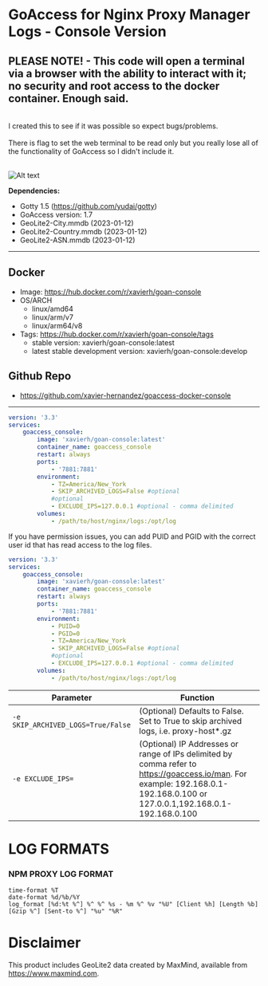 # GoAccess for Nginx Proxy Manager Logs - Console Version

## PLEASE NOTE! - This code will open a terminal via a browser with the ability to interact with it; no security and root access to the docker container. Enough said.

<br/>
I created this to see if it was possible so expect bugs/problems.
<br/><br/>
There is flag to set the web terminal to be read only but you really lose all of the functionality of GoAccess so I didn't include it.
<br/><br/>

![Alt text](https://i.ibb.co/wwr2GCh/screenshot-1.png "GoAccess Console")

**Dependencies:**
- Gotty 1.5 (https://github.com/yudai/gotty)
- GoAccess version: 1.7
- GeoLite2-City.mmdb  (2023-01-12)
- GeoLite2-Country.mmdb  (2023-01-12)
- GeoLite2-ASN.mmdb  (2023-01-12)

---

## **Docker**
- Image: https://hub.docker.com/r/xavierh/goan-console
- OS/ARCH
  - linux/amd64
  - linux/arm/v7
  - linux/arm64/v8
- Tags: https://hub.docker.com/r/xavierh/goan-console/tags
  - stable version: xavierh/goan-console:latest
  - latest stable development version: xavierh/goan-console:develop


## **Github Repo**   
- https://github.com/xavier-hernandez/goaccess-docker-console

---


```yml
version: '3.3'
services:
    goaccess_console:
        image: 'xavierh/goan-console:latest'
        container_name: goaccess_console
        restart: always
        ports:
            - '7881:7881'
        environment:
            - TZ=America/New_York         
            - SKIP_ARCHIVED_LOGS=False #optional
            #optional   
            - EXCLUDE_IPS=127.0.0.1 #optional - comma delimited 
        volumes:
            - /path/to/host/nginx/logs:/opt/log
```
If you have permission issues, you can add PUID and PGID with the correct user id that has read access to the log files.
```yml
version: '3.3'
services:
    goaccess_console:
        image: 'xavierh/goan-console:latest'
        container_name: goaccess_console
        restart: always
        ports:
            - '7881:7881'
        environment:
            - PUID=0
            - PGID=0
            - TZ=America/New_York         
            - SKIP_ARCHIVED_LOGS=False #optional
            #optional   
            - EXCLUDE_IPS=127.0.0.1 #optional - comma delimited 
        volumes:
            - /path/to/host/nginx/logs:/opt/log
```

| Parameter | Function |
|-----------|----------|
| `-e SKIP_ARCHIVED_LOGS=True/False`         |   (Optional) Defaults to False. Set to True to skip archived logs, i.e. proxy-host*.gz     |
| `-e EXCLUDE_IPS=`         |   (Optional) IP Addresses or range of IPs delimited by comma refer to https://goaccess.io/man. For example: 192.168.0.1-192.168.0.100 or 127.0.0.1,192.168.0.1-192.168.0.100   |



# **LOG FORMATS**
### NPM PROXY LOG FORMAT
```
time-format %T
date-format %d/%b/%Y
log_format [%d:%t %^] %^ %^ %s - %m %^ %v "%U" [Client %h] [Length %b] [Gzip %^] [Sent-to %^] "%u" "%R"
```

# **Disclaimer** 
This product includes GeoLite2 data created by MaxMind, available from
<a href="https://www.maxmind.com">https://www.maxmind.com</a>.